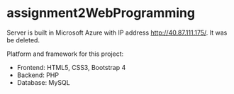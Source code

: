 # assignment2WebProgramming
Server is built in Microsoft Azure with IP address http://40.87.111.175/. It was be deleted.

Platform and framework for this project:
- Frontend: HTML5, CSS3, Bootstrap 4
- Backend: PHP
- Database: MySQL
